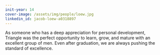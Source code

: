 ```yaml
---
init-year: 14
cover-image: /assets/img/people/loew.jpg
linkedin_id: jacob-loew-a0318897
---
```

As someone who has a deep appreciation for personal development, Triangle was the perfect opportunity to learn, grow, and mature with an excellent group of men. Even after graduation, we are always pushing the standard of excellence.
